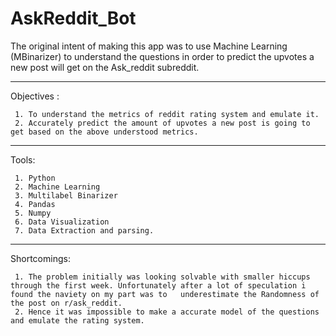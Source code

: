 # AskReddit_Bot

The original intent of making this app was to use Machine Learning (MBinarizer) to understand the questions in order to predict the upvotes a new post will get on the Ask_reddit subreddit.

---

  Objectives :
  
     1. To understand the metrics of reddit rating system and emulate it.
     2. Accurately predict the amount of upvotes a new post is going to get based on the above understood metrics.

---

  Tools:
  
     1. Python
     2. Machine Learning
     3. Multilabel Binarizer
     4. Pandas
     5. Numpy
     6. Data Visualization
     7. Data Extraction and parsing.

---

  Shortcomings:
    
     1. The problem initially was looking solvable with smaller hiccups through the first week. Unfortunately after a lot of speculation i found the naviety on my part was to   underestimate the Randomness of the post on r/ask_reddit.
     2. Hence it was impossible to make a accurate model of the questions and emulate the rating system.
